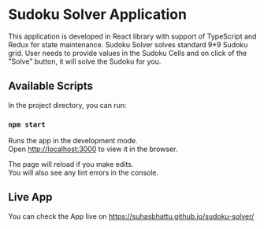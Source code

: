 # Sudoku Solver Application

This application is developed in React library with support of TypeScript and Redux for state maintenance. Sudoku Solver solves standard 9*9 Sudoku grid.
User needs to provide values in the Sudoku Cells and on click of the "Solve" button, it will solve the Sudoku for you.

## Available Scripts

In the project directory, you can run:

### `npm start`

Runs the app in the development mode.\
Open [http://localhost:3000](http://localhost:3000) to view it in the browser.

The page will reload if you make edits.\
You will also see any lint errors in the console.

## Live App

You can check the App live on https://suhasbhattu.github.io/sudoku-solver/
